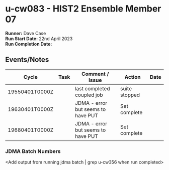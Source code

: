 # u-cw083 - HIST2 Ensemble Member 07

**Runner:**  Dave Case  
**Run Start Date:** 22nd April 2023  
**Run Completion Date:**

## Events/Notes

| Cycle | Task | Comment / Issue | Action | Date |
| ---   | ---  | ---             | ---    | ---  |
|  19550401T0000Z  |   |    last completed coupled job          |  suite stopped   |      |
|  19630401T0000Z  |   |    JDMA - error but seems to have PUT  |  Set complete    |      |
|  19680401T0000Z  |   |    JDMA - error but seems to have PUT  |  Set complete    |      |

### JDMA Batch Numbers
<Add output from running jdma batch | grep u-cw356 when run completed>
